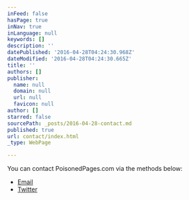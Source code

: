 ```yaml
---
inFeed: false
hasPage: true
inNav: true
inLanguage: null
keywords: []
description: ''
datePublished: '2016-04-28T04:24:30.968Z'
dateModified: '2016-04-28T04:24:30.665Z'
title: ''
authors: []
publisher:
  name: null
  domain: null
  url: null
  favicon: null
author: []
starred: false
sourcePath: _posts/2016-04-28-contact.md
published: true
url: contact/index.html
_type: WebPage

---
```

You can contact PoisonedPages.com via the methods below:

* [Email][0]
* [Twitter][1]

[0]: mailto:contact@poisonedpages.com
[1]: https://twitter.com/poisonedpages